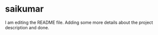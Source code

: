 # saikumar
I am editing the README file. Adding some more details about the project description and done.
